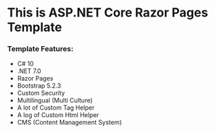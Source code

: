 # This is ASP.NET Core Razor Pages Template

### Template Features:

- C# 10
- .NET 7.0
- Razor Pages
- Bootstrap 5.2.3
- Custom Security
- Multilingual (Multi Culture)
- A lot of Custom Tag Helper
- A log of Custom Html Helper
- CMS (Content Management System)
